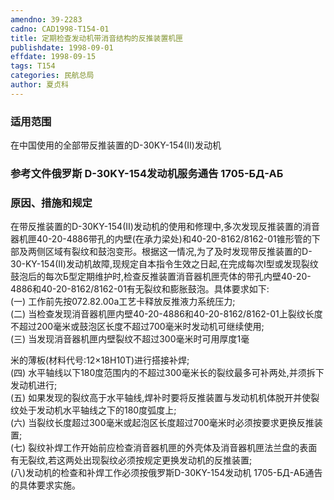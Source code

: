 ```yaml
---
amendno: 39-2283  
cadno: CAD1998-T154-01  
title: 定期检查发动机带消音结构的反推装置机匣  
publishdate: 1998-09-01  
effdate: 1998-09-15  
tags: T154  
categories: 民航总局  
author: 夏贞科  
---
```

  
### 适用范围  
在中国使用的全部带反推装置的D-30KY-154(Ⅱ)发动机  
  
<!--more-->  
### 参考文件俄罗斯 D-30KY-154发动机服务通告 1705-БД-АБ  
  
### 原因、措施和规定  
在带反推装置的D-30KY-154(Ⅱ)发动机的使用和修理中,多次发现反推装置的消音器机匣40-20-4886带孔的内壁(在承力梁处)和40-20-8162/8162-01锥形管的下部及两侧区域有裂纹和鼓泡变形。根据这一情况,为了及时发现带反推装置的D-30-KY-154(Ⅱ)发动机故障,现规定自本指令生效之日起,在完成每次Ⅰ型或发现裂纹鼓泡后的每次Б型定期维护时,检查反推装置消音器机匣壳体的带孔内壁40-20-4886和40-20-8162/8162-01有无裂纹和膨胀鼓泡。具体要求如下:  
    (一) 工作前先按072.82.00a工艺卡释放反推液力系统压力;  
(二) 当检查发现消音器机匣内壁40-20-4886和40-20-8162/8162-01上裂纹长度不超过200毫米或鼓泡区长度不超过700毫米时发动机可继续使用;  
(三) 当发现消音器机匣内壁裂纹不超过300毫米时可用厚度1毫  
  
米的薄板(材料代号:12×18H10T)进行搭接补焊;  
(四) 水平轴线以下180度范围内的不超过300毫米长的裂纹最多可补两处,并须拆下发动机进行;  
    (五) 如果发现的裂纹高于水平轴线,焊补时要将反推装置与发动机机体脱开并使裂纹处于发动机水平轴线之下的180度弧度上;  
(六) 当裂纹长度超过300毫米或起泡区长度超过700毫米时必须按要求更换反推装置;  
    (七) 裂纹补焊工作开始前应检查消音器机匣的外壳体及消音器机匣法兰盘的表面有无裂纹,若这两处出现裂纹必须按规定更换发动机的反推装置;  
    (八)发动机的检查和补焊工作必须按俄罗斯D-30KY-154发动机 1705-БД-АБ通告的具体要求实施。  
